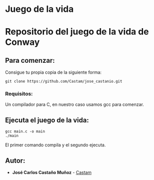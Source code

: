 Juego de la vida
================

# Repositorio del juego de la vida de Conway

## Para comenzar:

Consigue tu propia copia de la siguiente forma:
```
git clone https://github.com/Castam/jose_castanio.git
```
### Requisitos:

Un compilador para C, en nuestro caso usamos gcc para comenzar.

## Ejecuta el juego de la vida:

```
gcc main.c -o main
./main
```

El primer comando compila y el segundo ejecuta.

## Autor:

* **José Carlos Castaño Muñoz** - [Castam](https://github.com/Castam)
